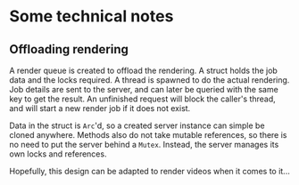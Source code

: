 # Some technical notes

## Offloading rendering

A render queue is created to offload the rendering. A struct holds the job data
and the locks required. A thread is spawned to do the actual rendering. Job details
are sent to the server, and can later be queried with the same key to get the result.
An unfinished request will block the caller's thread, and will start a new render job
if it does not exist.

Data in the struct is `Arc`'d, so a created server instance can simple be cloned
anywhere. Methods also do not take mutable references, so there is no need to put
the server behind a `Mutex`. Instead, the server manages its own locks and
references.

Hopefully, this design can be adapted to render videos when it comes to it...
